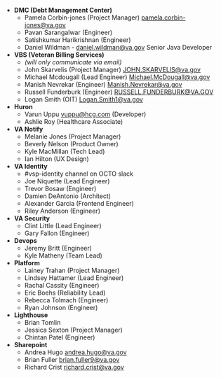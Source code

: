 - **DMC (Debt Management Center)**
	- Pamela Corbin-jones  (Project Manager) pamela.corbin-jones@va.gov
	- Pavan Sarangalwar (Engineer)
	- Satishkumar Harikrishnan (Engineer)
	- Daniel Wildman - daniel.wildman@va.gov Senior Java Developer
- **VBS (Veteran Billing Services)**
	- *(will only communicate via email)*
	- John Skarvelis (Project Manager) JOHN.SKARVELIS@va.gov
	- Michael Mcdougall (Lead Engineer) Michael.McDougall@va.gov
	- Manish Nevrekar (Engineer) Manish.Nevrekar@va.gov
	- Russell Funderburk (Engineer) [RUSSELL.FUNDERBURK@VA.GOV](mailto:RUSSELL.FUNDERBURK@VA.GOV)
	- Logan Smith (OIT) Logan.Smith1@va.gov
- **Huron**
	- Varun Uppu vuppu@hcg.com (Developer)
	- Ashlie Roy (Healthcare Associate)
- **VA Notify**
	- Melanie Jones (Project Manager)
	- Beverly Nelson (Product Owner)
	- Kyle MacMillan (Tech Lead)
	- Ian Hilton (UX Design)
- **VA Identity**
	- #vsp-identity channel on OCTO slack
	- Joe Niquette (Lead Engineer)
	- Trevor Bosaw (Engineer)
	- Damien DeAntonio (Architect)
	- Alexander Garcia (Frontend Engineer)
	- Riley Anderson (Engineer)
- **VA Security**
	- Clint Little (Lead Engineer)
	- Gary Fallon (Engineer)
- **Devops**
	- Jeremy Britt (Engineer)
	- Kyle Matheny (Team Lead)
- **Platform**
	- Lainey Trahan (Project Manager)
	- Lindsey Hattamer (Lead Engineer)
	- Rachal Cassity (Engineer)
	- Eric Boehs (Reliability Lead)
	- Rebecca Tolmach (Engineer)
	- Ryan Johnson (Engineer)  
- **Lighthouse**
	- Brian Tomlin
	- Jessica Sexton (Project Manager)
	- Chintan Patel (Engineer)
- **Sharepoint**
	- Andrea Hugo [andrea.hugo@va.gov](mailto:andrea.hugo@va.gov) 
	- Brian Fuller [brian.fuller9@va.gov](mailto:brian.fuller9@va.gov) 
	- Richard Crist [richard.crist@va.gov](mailto:richard.crist@va.gov)